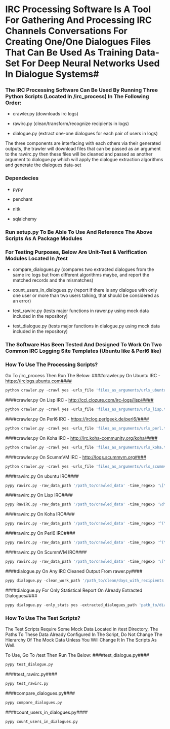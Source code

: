 # IRC Processing Software Is A Tool For Gathering And Processing IRC Channels Conversations For Creating One/One Dialogues Files That Can Be Used As Training Data-Set For Deep Neural Networks Used In Dialogue Systems#


### The IRC Processing Software Can Be Used By Running Three Python Scripts (Located In /irc_process) In The Following Order: ###
 
- crawler.py (downloads irc logs)
 
- rawirc.py (clean/transform/recognize recipients in logs)
 
- dialogue.py (extract one-one dialogues for each pair of users in logs)

The three components are interfacing with each others via their generated outputs, the trawler will download files that can be passed as an argument to the rawirc.py then these files will be cleaned and passed as another argument to dialogue.py which will apply the dialogue extraction algorithms and generate the dialogues data-set 

### Dependecies ###

- pypy

- penchant

- nltk

- sqlalchemy

### Run setup.py To Be Able To Use And Reference The Above Scripts As A Package Modules ###

### For Testing Purposes, Below Are Unit-Test & Verification Modules Located In /test ###

- compare_dialogues.py (compares two extracted dialogues from the same irc logs but from different algorithms maybe, and report the matched records and the mismatches)

- count_users_in_dialogues.py (report if there is any dialogue with only one user or more than two users talking, that should be considered as an error)

- test_rawirc.py (tests major functions in rawer.py using mock data included in the repository)

- test_dialogue.py (tests major functions in dialogue.py using mock data included in the repository)
### The Software Has Been Tested And Designed To Work On Two Common IRC Logging Site Templates (Ubuntu like & Perl6 like) ###
### How To Use The Processing Scripts? ###
Go To /irc_process Then Run The Below:
####crawler.py On Ubuntu IRC - https://irclogs.ubuntu.com####
```python
python crawler.py -crawl yes -urls_file 'files_as_arguments/urls_ubuntu.txt' -file_spider yes -target_format txt -ignored_links_file 'files_as_arguments/ignore.txt' -time_out 60 -work_path '/output_path' -max_recursion_depth 3 -white_list_path 'files_as_arguments/white_list.txt'
```
####crawler.py On Lisp IRC - http://ccl.clozure.com/irc-logs/lisp/####
```python
python crawler.py -crawl yes -urls_file 'files_as_arguments/urls_lisp.txt' -file_spider yes -target_format txt -ignored_links_file 'files_as_arguments/ignore.txt' -time_out 60 -work_path '/output_path' -max_recursion_depth 1
```
####crawler.py On Perl6 IRC - https://irclog.perlgeek.de/perl6/####
```python
python crawler.py -crawl yes -urls_file 'files_as_arguments/urls_perl.txt' -ignored_links_file 'files_as_arguments/ignore.txt' -time_out 60 -work_path '/output_path' -max_recursion_depth 1 -allow_clean_url yes
```
####crawler.py On Koha IRC - http://irc.koha-community.org/koha/####
```python
python crawler.py -crawl yes -urls_file 'files_as_arguments/urls_koha.txt' -ignored_links_file 'files_as_arguments/ignore.txt' -time_out 60 -work_path '/output_path' -max_recursion_depth 1 -allow_clean_url yes
```
####crawler.py On ScummVM IRC - http://logs.scummvm.org####
```python
python crawler.py -crawl yes -urls_file 'files_as_arguments/urls_scummvm.txt' -time_out 60 -work_path '/output_path' -one_bite yes -ignored_links_file 'files_as_arguments/ignore.txt'
```
####rawirc.py On ubuntu IRC####
```python
pypy rawirc.py -raw_data_path '/path_to/crawled_data' -time_regexp '\[\d\d:\d\d\]' -date_regexp '\d\d\d\d\d\d\d\d' -old_date_format %Y%m%d -clean_work_path '/output_path' -user_sys_annotation '<,>' -time_sys_annotation '[,]' -raw_msg_separator ' ' -use_enchant 'yes'
```
####rawirc.py On Lisp IRC####
```python
pypy RawIRC.py -raw_data_path '/path_to/crawled_data' -time_regexp '\d\d:\d\d:\d\d' -date_regexp '\d\d\d\d.\d\d.\d\d' -old_date_format %Y.%m.%d -clean_work_path '/output_path' -user_sys_annotation '<,>'  -raw_msg_separator ' ' -use_enchant 'yes' -process_file_reg_exp '(lisp-)(\d\d\d\d-\d\d)' -process_file_date_format %Y-%m -force_remove_sysmsg 'yes' -rtrim_time 3 -sys_msg_path 'files_as_arguments/sysmsg.txt'
```
####rawirc.py On Koha IRC####
```python
pypy rawirc.py -raw_data_path '/path_to/crawled_data' -time_regexp '^(\s*\d\d\:\d\d)$' -date_regexp '\d\d\d\d-\d\d-\d\d' -old_date_format %Y-%m-%d -clean_work_path '/output_path' -time_user_lines 1 -use_enchant 'yes'
```
####rawirc.py On Perl6 IRC####
```python
pypy rawirc.py -raw_data_path '/path_to/crawled_data' -time_regexp '^(\s*\d\d\:\d\d)$' -date_regexp '\d\d\d\d-\d\d-\d\d' -old_date_format %Y-%m-%d -clean_work_path '/output_path' -use_enchant 'yes'
```
####rawirc.py On ScummVM IRC####
```python
pypy rawirc.py -raw_data_path '/path_to/crawled_data' -time_regexp '\[\d\d:\d\d\]' -date_regexp '\d\d\w\w\w\d\d\d\d' -old_date_format %d%b%Y -clean_work_path '/output_path' -user_sys_annotation '<,>' -time_sys_annotation '[,]' -raw_msg_separator ' ' -use_enchant 'yes' -lowercase 'yes'
```
####dialogue.py On Any IRC Cleaned Output From rawer.py####
```python
pypy dialogue.py -clean_work_path '/path_to/clean/days_with_recipients' -dialogue_work_path '/output_path' -gap_time_frame 3 -min_turns 3 -time_frame 3 -bots_path 'files_as_arguments/bots_[irc_name].txt'
```
####dialogue.py For Only Statistical Report On Already Extracted Dialogues####
```python
pypy dialogue.py -only_stats yes -extracted_dialogues_path 'path_to/dialogues'
```
### How To Use The Test Scripts? ###
The Test Scripts Require Some Mock Data Located in /test Directory, The Paths To These Data Already Configured In The Script, Do Not Change The Hierarchy Of The Mock Data Unless You Will Change It In The Scripts As Well.
 
To Use, Go To /test Then Run The Below:
####test_dialogue.py####
```python
pypy test_dialogue.py
```
####test_rawirc.py####
```python
pypy test_rawirc.py
```
####compare_dialogues.py####
```python
pypy compare_dialogues.py
```
####count_users_in_dialogues.py####
```python
pypy count_users_in_dialogues.py
```